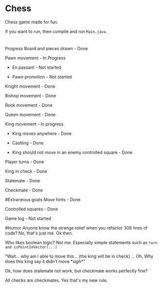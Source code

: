 # Chess
Chess game made for fun.

If you want to run, then compile and run `Main.java`.

# 
Progress
Board and pieces drawn - Done

Pawn movement - In Progress

- En passant - Not started

- Pawn promotion - Not started
    
Knight movement - Done

Bishop movement - Done

Rook movement - Done

Queen movement - Done

King movement - In progress

- King moves anywhere - Done

- Castling - Done

- King should not move in an enemy controlled square - Done 

Player turns - Done

King in check - Done

Stalemate - Done

Checkmate - Done

#Extraneous goals
Move hints - Done

Controlled squares - Done

Game log - Not started

#Humor
Anyone know the strange relief when you refactor 308 lines of code? No, that's just me. Ok then.

Who likes boolean logic? Not me. Especially simple statements such as `turn and isPointInVector(...)`

"Wait... why am I able to move this... (the king will be in check) ... Oh. Why does this king say it didn't move \**sigh*\*"

Ok, how does stalemate not work, but checkmate works perfectly fine?

All checks are checkmates. Yes that's my new rule.